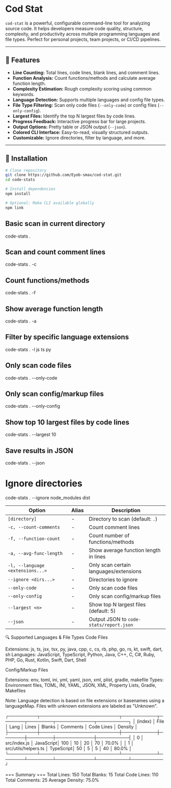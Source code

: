 # Cod Stat

`cod-stat` is a powerful, configurable command-line tool for analyzing source code. It helps developers measure code quality, structure, complexity, and productivity across multiple programming languages and file types. Perfect for personal projects, team projects, or CI/CD pipelines.

---

## 🔹 Features

- **Line Counting:** Total lines, code lines, blank lines, and comment lines.
- **Function Analysis:** Count functions/methods and calculate average function length.
- **Complexity Estimation:** Rough complexity scoring using common keywords.
- **Language Detection:** Supports multiple languages and config file types.
- **File Type Filtering:** Scan only code files (`--only-code`) or config files (`--only-config`).
- **Largest Files:** Identify the top N largest files by code lines.
- **Progress Feedback:** Interactive progress bar for large projects.
- **Output Options:** Pretty table or JSON output (`--json`).
- **Colored CLI Interface:** Easy-to-read, visually structured outputs.
- **Customizable:** Ignore directories, filter by language, and more.

---

## 🔹 Installation

```bash
# Clone repository
git clone https://github.com/Eyob-smax/cod-stat.git
cd code-stats

# Install dependencies
npm install

# Optional: Make CLI available globally
npm link
```

## Basic scan in current directory

code-stats .

## Scan and count comment lines

code-stats . -c

## Count functions/methods

code-stats . -f

## Show average function length

code-stats . -a

## Filter by specific language extensions

code-stats . -l js ts py

## Only scan code files

code-stats . --only-code

## Only scan config/markup files

code-stats . --only-config

## Show top 10 largest files by code lines

code-stats . --largest 10

## Save results in JSON

code-stats . --json

# Ignore directories

code-stats . --ignore node_modules dist

| Option                           | Alias | Description                             |
| -------------------------------- | ----- | --------------------------------------- |
| `[directory]`                    | -     | Directory to scan (default: `.`)        |
| `-c, --count-comments`           | -     | Count comment lines                     |
| `-f, --function-count`           | -     | Count number of functions/methods       |
| `-a, --avg-func-length`          | -     | Show average function length in lines   |
| `-l, --language <extensions...>` | -     | Only scan certain languages/extensions  |
| `--ignore <dirs...>`             | -     | Directories to ignore                   |
| `--only-code`                    | -     | Only scan code files                    |
| `--only-config`                  | -     | Only scan config/markup files           |
| `--largest <n>`                  | -     | Show top N largest files (default: 5)   |
| `--json`                         | -     | Output JSON to `code-stats/report.json` |

🔍 Supported Languages & File Types
Code Files

Extensions: js, ts, jsx, tsx, py, java, cpp, c, cs, rb, php, go, rs, kt, swift, dart, sh
Languages: JavaScript, TypeScript, Python, Java, C++, C, C#, Ruby, PHP, Go, Rust, Kotlin, Swift, Dart, Shell

Config/Markup Files

Extensions: env, toml, ini, yml, yaml, json, xml, plist, gradle, makefile
Types: Environment files, TOML, INI, YAML, JSON, XML, Property Lists, Gradle, Makefiles

Note: Language detection is based on file extensions or basenames using a languageMap. Files with unknown extensions are labeled as "Unknown".

┌─────────┬─────────────────────────┬───────────┬───────┬────────┬────────────┬──────────┐
│ (index) │ File │ Lang │ Lines │ Blanks │ Comments │ Code Lines │ Density │
├─────────┼─────────────────────────┼───────────┼───────┼────────┼────────────┼──────────┤
│ 0 │ src/index.js │ JavaScript│ 100 │ 10 │ 20 │ 70 │ 70.0% │
│ 1 │ src/utils/helpers.ts │ TypeScript│ 50 │ 5 │ 5 │ 40 │ 80.0% │
└─────────┴─────────────────────────┴───────────┴───────┴────────┴────────────┴──────────┴──────────┘

=== Summary ===
Total Lines: 150
Total Blanks: 15
Total Code Lines: 110
Total Comments: 25
Average Density: 75.0%
